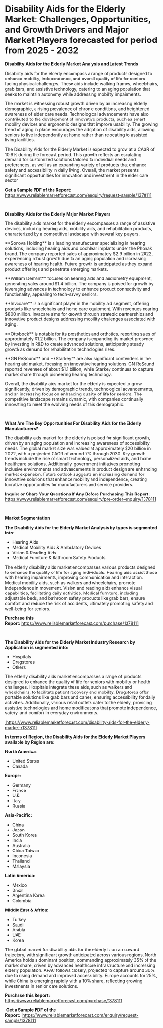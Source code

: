 <p><h1>Disability Aids for the Elderly Market: Challenges, Opportunities, and Growth Drivers and Major Market Players forecasted for period from 2025 - 2032</h1></p><p><strong>Disability Aids for the Elderly Market Analysis and Latest Trends</strong></p>
<p><p>Disability aids for the elderly encompass a range of products designed to enhance mobility, independence, and overall quality of life for seniors facing physical challenges. These aids include walking frames, wheelchairs, grab bars, and assistive technology, catering to an aging population that seeks to maintain autonomy while addressing mobility impairments.</p><p>The market is witnessing robust growth driven by an increasing elderly demographic, a rising prevalence of chronic conditions, and heightened awareness of elder care needs. Technological advancements have also contributed to the development of innovative products, such as smart mobility devices and ergonomic designs that improve usability. The growing trend of aging in place encourages the adoption of disability aids, allowing seniors to live independently at home rather than relocating to assisted living facilities.</p><p>The Disability Aids for the Elderly Market is expected to grow at a CAGR of 10.6% during the forecast period. This growth reflects an escalating demand for customized solutions tailored to individual needs and preferences, as well as an expanding variety of products that enhance safety and accessibility in daily living. Overall, the market presents significant opportunities for innovation and investment in the elder care sector.</p></p>
<p><strong>Get a Sample PDF of the Report:&nbsp;</strong> <a href="https://www.reliablemarketforecast.com/enquiry/request-sample/1378111?utm_campaign=2457&utm_medium=2&utm_source=Github&utm_content=ia&utm_term=13042025&utm_id=disability-aids-for-the-elderly">https://www.reliablemarketforecast.com/enquiry/request-sample/1378111</a></p>
<p>&nbsp;</p>
<p><strong>Disability Aids for the Elderly Major Market Players</strong></p>
<p><p>The disability aids market for the elderly encompasses a range of assistive devices, including hearing aids, mobility aids, and rehabilitation products, characterized by a competitive landscape with several key players.</p><p>**Sonova Holding** is a leading manufacturer specializing in hearing solutions, including hearing aids and cochlear implants under the Phonak brand. The company reported sales of approximately $2.9 billion in 2022, experiencing robust growth due to an aging population and increasing awareness of hearing health. Future growth is anticipated as they expand product offerings and penetrate emerging markets.</p><p>**William Demant** focuses on hearing aids and audiometry equipment, generating sales around $1.4 billion. The company is poised for growth by leveraging advances in technology to enhance product connectivity and functionality, appealing to tech-savvy seniors.</p><p>**Invacare** is a significant player in the mobility aid segment, offering products like wheelchairs and home care equipment. With revenues nearing $800 million, Invacare aims for growth through strategic partnerships and innovative product designs addressing mobility challenges associated with aging.</p><p>**Ottobock** is notable for its prosthetics and orthotics, reporting sales of approximately $1.2 billion. The company is expanding its market presence by investing in R&D to create advanced solutions, anticipating steady growth as demand for rehabilitation technologies rises.</p><p>**GN ReSound** and **Starkey** are also significant contenders in the hearing aid market, focusing on innovative hearing solutions. GN ReSound reported revenues of about $1.1 billion, while Starkey continues to capture market share through pioneering hearing technology.</p><p>Overall, the disability aids market for the elderly is expected to grow significantly, driven by demographic trends, technological advancements, and an increasing focus on enhancing quality of life for seniors. The competitive landscape remains dynamic, with companies continually innovating to meet the evolving needs of this demographic.</p></p>
<p>&nbsp;</p>
<p><strong>What Are The Key Opportunities For Disability Aids for the Elderly Manufacturers?</strong></p>
<p><p>The disability aids market for the elderly is poised for significant growth, driven by an aging population and increasing awareness of accessibility needs. The global market size was valued at approximately $20 billion in 2022, with a projected CAGR of around 7% through 2030. Key growth trends include the rise of smart technology, personalized aids, and home healthcare solutions. Additionally, government initiatives promoting inclusive environments and advancements in product design are enhancing market expansion. Future outlook suggests an increasing demand for innovative solutions that enhance mobility and independence, creating lucrative opportunities for manufacturers and service providers.</p></p>
<p><strong>Inquire or Share Your Questions If Any Before Purchasing This Report:</strong> <a href="https://www.reliablemarketforecast.com/enquiry/pre-order-enquiry/1378111?utm_campaign=2457&utm_medium=2&utm_source=Github&utm_content=ia&utm_term=13042025&utm_id=disability-aids-for-the-elderly">https://www.reliablemarketforecast.com/enquiry/pre-order-enquiry/1378111</a></p>
<p>&nbsp;</p>
<p><strong>Market Segmentation</strong></p>
<p><strong>The Disability Aids for the Elderly Market Analysis by types is segmented into:</strong></p>
<p><ul><li>Hearing Aids</li><li>Medical Mobility Aids & Ambulatory Devices</li><li>Vision & Reading Aids</li><li>Medical Furniture & Bathroom Safety Products</li></ul></p>
<p><p>The elderly disability aids market encompasses various products designed to enhance the quality of life for aging individuals. Hearing aids assist those with hearing impairments, improving communication and interaction. Medical mobility aids, such as walkers and wheelchairs, promote independence in movement. Vision and reading aids enhance visual capabilities, facilitating daily activities. Medical furniture, including adjustable beds, and bathroom safety products like grab bars, ensure comfort and reduce the risk of accidents, ultimately promoting safety and well-being for seniors.</p></p>
<p><strong>Purchase this Report:&nbsp;</strong><a href="https://www.reliablemarketforecast.com/purchase/1378111?utm_campaign=2457&utm_medium=2&utm_source=Github&utm_content=ia&utm_term=13042025&utm_id=disability-aids-for-the-elderly">https://www.reliablemarketforecast.com/purchase/1378111</a></p>
<p>&nbsp;</p>
<p><strong>The Disability Aids for the Elderly Market Industry Research by Application is segmented into:</strong></p>
<p><ul><li>Hospitals</li><li>Drugstores</li><li>Others</li></ul></p>
<p><p>The elderly disability aids market encompasses a range of products designed to enhance the quality of life for seniors with mobility or health challenges. Hospitals integrate these aids, such as walkers and wheelchairs, to facilitate patient recovery and mobility. Drugstores offer portable solutions like grab bars and canes, ensuring accessibility for daily activities. Additionally, various retail outlets cater to the elderly, providing assistive technologies and home modifications that promote independence, safety, and comfort in everyday environments.</p></p>
<p><a href="https://www.reliablemarketforecast.com/disability-aids-for-the-elderly-market-r1378111?utm_campaign=2457&utm_medium=2&utm_source=Github&utm_content=ia&utm_term=13042025&utm_id=disability-aids-for-the-elderly">&nbsp;https://www.reliablemarketforecast.com/disability-aids-for-the-elderly-market-r1378111</a></p>
<p><strong>In terms of Region, the Disability Aids for the Elderly Market Players available by Region are:</strong></p>
<p>
    <p> <strong> North America: </strong>
        <ul>
            <li>United States</li>
            <li>Canada</li>
        </ul>
        </p> 
    <p> <strong> Europe: </strong>
        <ul>
            <li>Germany</li>
            <li>France</li>
            <li>U.K.</li>
            <li>Italy</li>
            <li>Russia</li>
        </ul>
        </p> 
    <p> <strong> Asia-Pacific: </strong>
        <ul>
            <li>China</li>
            <li>Japan</li>
            <li>South Korea</li>
            <li>India</li>
            <li>Australia</li>
            <li>China Taiwan</li>
            <li>Indonesia</li>
            <li>Thailand</li>
            <li>Malaysia</li>
        </ul>
        </p> 
    <p> <strong> Latin America: </strong>
        <ul>
            <li>Mexico</li>
            <li>Brazil</li>
            <li>Argentina Korea</li>
            <li>Colombia</li>
        </ul>
        </p> 
    <p> <strong> Middle East & Africa: </strong>
        <ul>
            <li>Turkey</li>
            <li>Saudi</li>
            <li>Arabia</li>
            <li>UAE</li>
            <li>Korea</li>
        </ul>
    </p>
    </p>
<p><p>The global market for disability aids for the elderly is on an upward trajectory, with significant growth anticipated across various regions. North America holds a dominant position, commanding approximately 35% of the market share, driven by advanced healthcare infrastructure and increasing elderly population. APAC follows closely, projected to capture around 30% due to rising demand and improved accessibility. Europe accounts for 25%, while China is emerging rapidly with a 10% share, reflecting growing investments in senior care solutions.</p></p>
<p><strong>Purchase this Report: </strong><a href="https://www.reliablemarketforecast.com/purchase/1378111?utm_campaign=2457&utm_medium=2&utm_source=Github&utm_content=ia&utm_term=13042025&utm_id=disability-aids-for-the-elderly">https://www.reliablemarketforecast.com/purchase/1378111</a></p>
<p>&nbsp;<strong>Get a Sample PDF of the Report:&nbsp;&nbsp;</strong><a href="https://www.reliablemarketforecast.com/enquiry/request-sample/1378111?utm_campaign=2457&utm_medium=2&utm_source=Github&utm_content=ia&utm_term=13042025&utm_id=disability-aids-for-the-elderly">https://www.reliablemarketforecast.com/enquiry/request-sample/1378111</a></p>
<p><strong></strong></p>
<p><p></p><p></p><p></p></p>